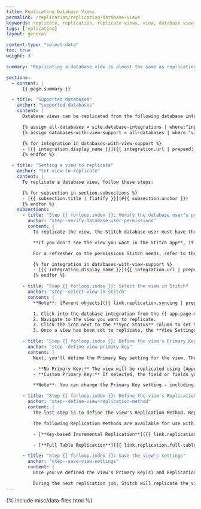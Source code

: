 ```yaml
---
title: Replicating Database Views
permalink: /replication/replicating-database-views
keywords: replicate, replication, replicate views, view, database view, replicate database view
tags: [replication]
layout: general

content-type: "select-data"
toc: true
weight: 3

summary: "Replicating a database view is almost the same as replicating a database table. In this guide, we'll cover the database integrations that support views and the additional steps required to replicate a database view."

sections:
  - content: |
      {{ page.summary }}

  - title: "Supported databases"
    anchor: "supported-databases"
    content: |
      Database views can be replicated from the following database integrations only:

      {% assign all-databases = site.database-integrations | where:"input",true %}
      {% assign databases-with-view-support = all-databases | where:"view-replication",true | sort:"display_name" %}

      {% for integration in databases-with-view-support %}
      - [{{ integration.display_name }}]({{ integration.url | prepend: site.baseurl }})
      {% endfor %}

  - title: "Setting a view to replicate"
    anchor: "set-view-to-replicate"
    content: |
      To replicate a database view, follow these steps:

      {% for subsection in section.subsections %}
      - [{{ subsection.title | flatify }}](#{{ subsection.anchor }})
      {% endfor %}
    subsections:
      - title: "Step {{ forloop.index }}: Verify the database user's permissions"
        anchor: "step--verify-database-user-permissions"
        content: |
          To replicate the view, the Stitch database user must have the appropriate level of permissions to access it.

          **If you don't see the view you want in the Stitch app**, it may be because the Stitch user has insufficient permissions. Verify that the Stitch user's permissions and, if necessary, grant any that are missing.

          For a refresher on the permissions Stitch needs, refer to the articles linked below:

          {% for integration in databases-with-view-support %}
          - [{{ integration.display_name }}]({{ integration.url | prepend: site.baseurl | append: "#create-stitch-db-user" }})
          {% endfor %}

      - title: "Step {{ forloop.index }}: Select the view in Stitch"
        anchor: "step--select-view-in-stitch"
        content: |
          **Note**: [Parent objects]({{ link.replication.syncing | prepend: site.baseurl | append: "#set-data-to-replicate" }}) - like the database containing the view - must also be set to replicate. If they aren't, set them to replicate before continuing.

          1. Click into the database integration from the {{ app.page-names.dashboard }} page.
          2. Navigate to the view you want to replicate.
          3. Click the icon next to the **Sync Status** column to set the view to replicate.
          3. Once a view has been set to replicate, the **View Settings** page will display.

      - title: "Step {{ forloop.index }}: Define the view's Primary Key"
        anchor: "step--define-view-primary-key"
        content: |
          Next, you'll define the Primary Key setting for the view. There are two options:

          - **No Primary Key:** The view will be replicated using [Append-Only Replication]({{ link.replication.append-only | prepend: site.baseurl }}). Existing rows will not be updated, and any new rows will be appended to the end of the table.
          - **Custom Primary Key:** If selected, the field or fields you define will be used as the view's Primary Keys. To add additional fields, click the **Add** button.

          **Note**: You can change the Primary Key setting - including adding or removing fields to the Custom Primary Key - at any time, but doing so will require a full re-replication of the view. This is to ensure that there aren't any gaps in the data.

      - title: "Step {{ forloop.index }}: Define the view's Replication Method"
        anchor: "step--define-view-replication-method"
        content: |
          The last step is to define the view's Replication Method. Replication Methods tell Stitch how to extract data from a source table, which will directly impact your overall row usage.

          The following Replication Methods are available for use with database views:

          - [**Key-based Incremental Replication**]({{ link.replication.key-based-incremental | prepend: site.baseurl }}): This method will only replicate new and updated data, based on the Replication Key column you define. **A Replication Key is required to use this method.** Refer to the [Replication Key]({{ link.replication.rep-keys | prepend: site.baseurl }}) documentation for more info.

          - [**Full Table Replication**]({{ link.replication.full-table | prepend: site.baseurl }}): This method will replicate the view in full during every replication job.

      - title: "Step {{ forloop.index }}: Save the view's settings"
        anchor: "step--save-view-settings"
        content: |
          Once you've defined the view's Primary Key(s) and Replication Method, click the **Save Settings** button.

          During the next replication job, Stitch will replicate the view according to the settings you defined.
---
```

{% include misc/data-files.html %}
